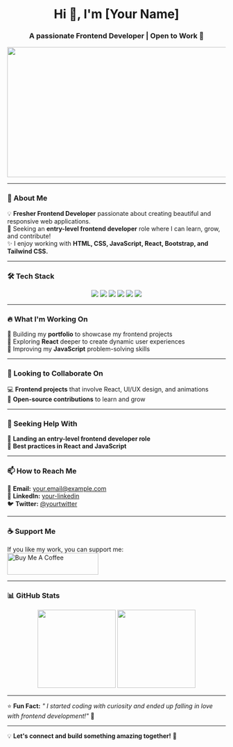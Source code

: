 <h1 align="center">Hi 👋, I'm [Your Name]</h1>
<h3 align="center">A passionate Frontend Developer | Open to Work 🚀</h3>

<p align="center">
  <img src="https://media.giphy.com/media/qgQUggAC3Pfv687qPC/giphy.gif" width="600" height="300"/>
</p>

---

### 🚀 About Me  
💡 **Fresher Frontend Developer** passionate about creating beautiful and responsive web applications.  
🎯 Seeking an **entry-level frontend developer** role where I can learn, grow, and contribute!  
✨ I enjoy working with **HTML, CSS, JavaScript, React, Bootstrap, and Tailwind CSS.**  

---

### 🛠️ Tech Stack  
<p align="center">
  <img src="https://img.shields.io/badge/HTML5-E34F26?style=for-the-badge&logo=html5&logoColor=white" />
  <img src="https://img.shields.io/badge/CSS3-1572B6?style=for-the-badge&logo=css3&logoColor=white" />
  <img src="https://img.shields.io/badge/JavaScript-F7DF1E?style=for-the-badge&logo=javascript&logoColor=black" />
  <img src="https://img.shields.io/badge/React-61DAFB?style=for-the-badge&logo=react&logoColor=black" />
  <img src="https://img.shields.io/badge/Bootstrap-7952B3?style=for-the-badge&logo=bootstrap&logoColor=white" />
  <img src="https://img.shields.io/badge/TailwindCSS-38B2AC?style=for-the-badge&logo=tailwind-css&logoColor=white" />
</p>

---

### 🔥 What I'm Working On  
🔹 Building my **portfolio** to showcase my frontend projects  
🔹 Exploring **React** deeper to create dynamic user experiences  
🔹 Improving my **JavaScript** problem-solving skills  

---

### 🤝 Looking to Collaborate On  
💻 **Frontend projects** that involve React, UI/UX design, and animations  
🌱 **Open-source contributions** to learn and grow  

---

### 🎯 Seeking Help With  
📌 **Landing an entry-level frontend developer role**  
📌 **Best practices in React and JavaScript**  

---

### 📫 How to Reach Me  
📧 **Email:** your.email@example.com  
🔗 **LinkedIn:** [your-linkedin](https://linkedin.com/in/yourprofile)  
🐦 **Twitter:** [@yourtwitter](https://twitter.com/yourhandle)  

---

### ☕ Support Me  
If you like my work, you can support me:  
<a href="https://www.buymeacoffee.com/yourusername" target="_blank">
  <img src="https://cdn.buymeacoffee.com/buttons/v2/default-yellow.png" height="50" width="210" alt="Buy Me A Coffee" />
</a>  

---

### 📊 GitHub Stats  
<p align="center">
  <img src="https://github-readme-stats.vercel.app/api?username=yourusername&show_icons=true&theme=radical" height="180" />
  <img src="https://github-readme-streak-stats.herokuapp.com/?user=yourusername&theme=radical" height="180" />
</p>

---

⭐ **Fun Fact:** *" I started coding with curiosity and ended up falling in love with frontend development!"* 💙

---

💡 **Let's connect and build something amazing together!** 🚀

